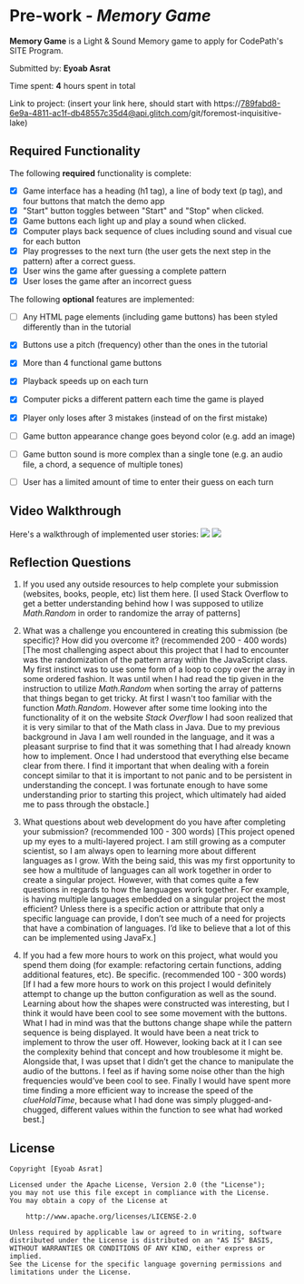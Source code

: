 # Pre-work - *Memory Game*

**Memory Game** is a Light & Sound Memory game to apply for CodePath's SITE Program. 

Submitted by: **Eyoab Asrat**

Time spent: **4** hours spent in total

Link to project: (insert your link here, should start with https://789fabd8-6e9a-4811-ac1f-db48557c35d4@api.glitch.com/git/foremost-inquisitive-lake)

## Required Functionality

The following **required** functionality is complete:

* [x] Game interface has a heading (h1 tag), a line of body text (p tag), and four buttons that match the demo app
* [x] "Start" button toggles between "Start" and "Stop" when clicked. 
* [x] Game buttons each light up and play a sound when clicked. 
* [x] Computer plays back sequence of clues including sound and visual cue for each button
* [x] Play progresses to the next turn (the user gets the next step in the pattern) after a correct guess. 
* [x] User wins the game after guessing a complete pattern
* [x] User loses the game after an incorrect guess

The following **optional** features are implemented:

* [ ] Any HTML page elements (including game buttons) has been styled differently than in the tutorial
* [x] Buttons use a pitch (frequency) other than the ones in the tutorial
* [x] More than 4 functional game buttons
* [x] Playback speeds up on each turn
* [x] Computer picks a different pattern each time the game is played
* [x] Player only loses after 3 mistakes (instead of on the first mistake)
* [ ] Game button appearance change goes beyond color (e.g. add an image)
* [ ] Game button sound is more complex than a single tone (e.g. an audio file, a chord, a sequence of multiple tones)
* [ ] User has a limited amount of time to enter their guess on each turn


## Video Walkthrough

Here's a walkthrough of implemented user stories:
![](http://g.recordit.co/xBeguLn3km.gif)
![](http://g.recordit.co/zFAXx9W3WA.gif)


## Reflection Questions
1. If you used any outside resources to help complete your submission (websites, books, people, etc) list them here. 
  [I  used Stack Overflow to get a better understanding behind how I was supposed to utilize _Math.Random_ in order to randomize the array of patterns]

2. What was a challenge you encountered in creating this submission (be specific)? How did you overcome it? (recommended 200 - 400 words) 
 [The most challenging aspect about this project that I had to encounter was the randomization of the pattern array within the JavaScript class. My first instinct was to use some form of a loop to copy over the array in some ordered fashion. It was until when I had read the tip given in the instruction to utilize _Math.Random_ when sorting the array of patterns that things began to get tricky. At first I wasn't too familiar with the function _Math.Random_. However after some time looking into the functionality of it on the website _Stack Overflow_ I had soon realized that it is very similar to that of the Math class in Java. Due to my previous background in Java I am well rounded in the language, and it was a pleasant surprise to find that it was something that I had already known how to implement. Once I had understood that everything else became clear from there. I find it important that when dealing with a forein concept similar to that it is important  to not panic and to be persistent in understanding the concept. I was fortunate enough to have some understanding prior to starting this project, which ultimately had aided me to pass through the obstacle.]


3. What questions about web development do you have after completing your submission? (recommended 100 - 300 words) 
[This project opened up my eyes to a multi-layered project. I am still growing as a computer scientist, so I am always open to learning more about different languages as I grow. With the being said, this was my first opportunity to see how a multitude of languages can all work together in order to create a singular project. However, with that comes quite a few questions in regards to how the languages work together. For example, is having multiple languages embedded on a singular project the most efficient? Unless there is a specific action or attribute that only a specific language can provide, I don’t see much of a need for projects that have a combination of languages. I’d like to believe that a lot of this can be implemented using JavaFx.] 

4. If you had a few more hours to work on this project, what would you spend them doing (for example: refactoring certain functions, adding additional features, etc). Be specific. (recommended 100 - 300 words) 
[If I had a few more hours to work on this project I would definitely attempt to change up the button configuration as well as the sound. Learning about how the shapes were constructed was interesting, but I think it would have been cool to see some movement with the buttons. What I had in mind was that the buttons change shape while the pattern sequence is being displayed. It would have been a neat trick to implement to throw the user off. However, looking back at it I can see the complexity behind that concept and how troublesome it might be. Alongside that, I was upset that I didn’t get the chance to manipulate the audio of the buttons. I feel as if having some noise other than the high frequencies would’ve been cool to see. Finally I would have spent more time finding a more efficient way to increase the speed of the _clueHoldTime_, because what I had done was simply plugged-and-chugged, different values within the function to see what had worked best.]



## License

    Copyright [Eyoab Asrat]

    Licensed under the Apache License, Version 2.0 (the "License");
    you may not use this file except in compliance with the License.
    You may obtain a copy of the License at

        http://www.apache.org/licenses/LICENSE-2.0

    Unless required by applicable law or agreed to in writing, software
    distributed under the License is distributed on an "AS IS" BASIS,
    WITHOUT WARRANTIES OR CONDITIONS OF ANY KIND, either express or implied.
    See the License for the specific language governing permissions and
    limitations under the License.
